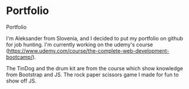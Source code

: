 # Portfolio
Portfolio

I'm Aleksander from Slovenia, and I decided to put my portfolio on github for job hunting.
I'm currently working on the udemy's course (https://www.udemy.com/course/the-complete-web-development-bootcamp/).

The TinDog and the drum kit are from the course which show knowledge from Bootstrap and JS.
The rock paper scissors game I made for fun to show off JS.

